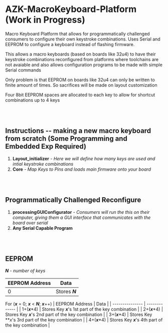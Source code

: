 # AZK-MacroKeyboard-Platform (Work in Progress)

Macro Keyboard Platform that allows for programmatically challenged consumers to configure their own keystroke combinations. Uses Serial and EEPROM to configure a keyboard instead of flashing firmware. 

This allows a macro keyboards (based on boards like 32u4) to have their keystroke combinations reconfigured from platforms where toolchains are not avaiable and also allows configuration programs to be made with simple Serial commands

Only problem is that EEPROM on boards like 32u4 can only be written to finite amount of times. So sacrifices will be made on layout customization

Four 8bit EEPROM spaces are allocated to each key to allow for shortcut combinations up to 4 keys

<br><br>

## Instructions -- making a new macro keyboard from scratch (Some Programming and Embedded Exp Required)
1. **Layout_initializer** - *Here we will define how many keys are used and intial keystroke combinations*<br>
2. **Core** - *Map Keys to Pins and loads main firmware onto your board*

<br><br>

## Programmatically Challenged Reconfigure
1. **processingGUIConfigurator** - *Consumers will run the this on their computer, giving them a GUI interface that communicates with the board over serial*<br>
2. **Any Serial Capable Program**


<br><br>

## EEPROM

***N*** - *number of keys*

| EEPROM Address  | Data           |
| --------------- | -------------  |
|  0              | Stores ***N*** |

For (***x*** = 0; ***x*** < ***N***; ***x***++)
| EEPROM Address  | Data           |
| --------------- | -------------  |
| 1+(***x***\*4)  | Stores Key ***x***'s 1st part of the key combination  |
| 2+(***x***\*4)  | Stores Key ***x***'s 2nd part of the key combination  |
| 3+(***x***\*4)  | Stores Key ***x*'s 3rd part of the key combination  |
| 4+(***x***\*4)  | Stores Key ***x***'s 4th part of the key combination  |
